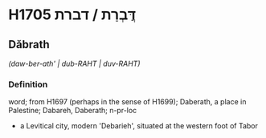 # H1705 דֲּבְרַת / דברת

## Dăbrath

_(daw-ber-ath' | dub-RAHT | duv-RAHT)_

### Definition

word; from H1697 (perhaps in the sense of H1699); Daberath, a place in Palestine; Dabareh, Daberath; n-pr-loc

- a Levitical city, modern 'Debarieh', situated at the western foot of Tabor
